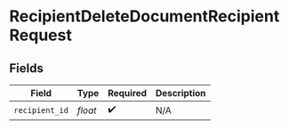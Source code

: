 # RecipientDeleteDocumentRecipientRequest


## Fields

| Field              | Type               | Required           | Description        |
| ------------------ | ------------------ | ------------------ | ------------------ |
| `recipient_id`     | *float*            | :heavy_check_mark: | N/A                |